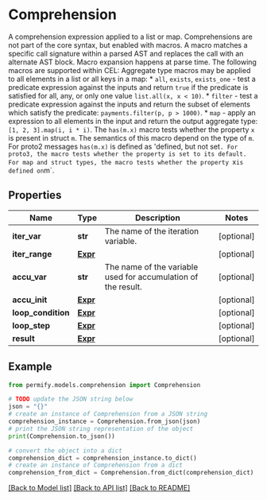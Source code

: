 # Comprehension

A comprehension expression applied to a list or map.  Comprehensions are not part of the core syntax, but enabled with macros. A macro matches a specific call signature within a parsed AST and replaces the call with an alternate AST block. Macro expansion happens at parse time.  The following macros are supported within CEL:  Aggregate type macros may be applied to all elements in a list or all keys in a map:  *  `all`, `exists`, `exists_one` -  test a predicate expression against    the inputs and return `true` if the predicate is satisfied for all,    any, or only one value `list.all(x, x < 10)`. *  `filter` - test a predicate expression against the inputs and return    the subset of elements which satisfy the predicate:    `payments.filter(p, p > 1000)`. *  `map` - apply an expression to all elements in the input and return the    output aggregate type: `[1, 2, 3].map(i, i * i)`.  The `has(m.x)` macro tests whether the property `x` is present in struct `m`. The semantics of this macro depend on the type of `m`. For proto2 messages `has(m.x)` is defined as 'defined, but not set`. For proto3, the macro tests whether the property is set to its default. For map and struct types, the macro tests whether the property `x` is defined on `m`.

## Properties

Name | Type | Description | Notes
------------ | ------------- | ------------- | -------------
**iter_var** | **str** | The name of the iteration variable. | [optional] 
**iter_range** | [**Expr**](Expr.md) |  | [optional] 
**accu_var** | **str** | The name of the variable used for accumulation of the result. | [optional] 
**accu_init** | [**Expr**](Expr.md) |  | [optional] 
**loop_condition** | [**Expr**](Expr.md) |  | [optional] 
**loop_step** | [**Expr**](Expr.md) |  | [optional] 
**result** | [**Expr**](Expr.md) |  | [optional] 

## Example

```python
from permify.models.comprehension import Comprehension

# TODO update the JSON string below
json = "{}"
# create an instance of Comprehension from a JSON string
comprehension_instance = Comprehension.from_json(json)
# print the JSON string representation of the object
print(Comprehension.to_json())

# convert the object into a dict
comprehension_dict = comprehension_instance.to_dict()
# create an instance of Comprehension from a dict
comprehension_from_dict = Comprehension.from_dict(comprehension_dict)
```
[[Back to Model list]](../README.md#documentation-for-models) [[Back to API list]](../README.md#documentation-for-api-endpoints) [[Back to README]](../README.md)



